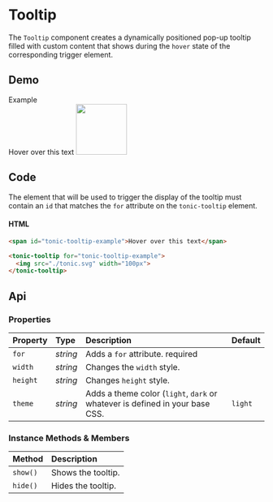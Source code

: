# Tooltip

The `Tooltip` component creates a dynamically positioned pop-up tooltip filled with custom content that shows during the `hover` state of the corresponding trigger element.

## Demo

<div class="example">
  <div class="header">Example</div>
  <div class="content">
    <span id="tonic-tooltip-example">
      Hover over this text
    </span>
    <tonic-tooltip for="tonic-tooltip-example">
      <img src="./tonic.svg" width="100px">
    </tonic-tooltip>
  </div>
</div>

## Code

The element that will be used to trigger the display of the tooltip must contain an `id` that matches the `for` attribute on the `tonic-tooltip` element.

#### HTML
```html
<span id="tonic-tooltip-example">Hover over this text</span>

<tonic-tooltip for="tonic-tooltip-example">
  <img src="./tonic.svg" width="100px">
</tonic-tooltip>
```

## Api

### Properties

| Property | Type | Description | Default |
| :--- | :--- | :--- | :--- |
| `for` | *string* | Adds a `for` attribute. <span class="req">required</span> |  |
| `width` | *string* | Changes the `width` style. |  |
| `height` | *string* | Changes `height` style. |  |
| `theme` | *string* | Adds a theme color (`light`, `dark` or whatever is defined in your base CSS. | `light` |

### Instance Methods & Members

| Method | Description |
| :--- | :--- |
| `show()` | Shows the tooltip. |
| `hide()` | Hides the tooltip. |
